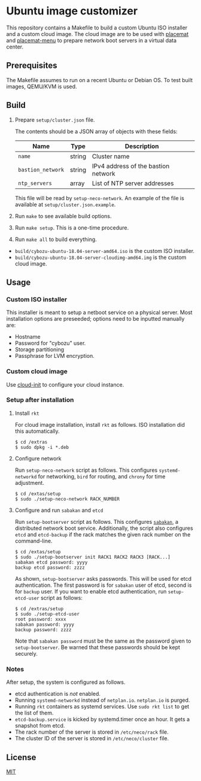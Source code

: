 Ubuntu image customizer
=======================

This repository contains a Makefile to build a custom Ubuntu ISO installer
and a custom cloud image.  The cloud image are to be used with [placemat][]
and [placemat-menu] to prepare network boot servers in a virtual data center.

Prerequisites
-------------

The Makefile assumes to run on a recent Ubuntu or Debian OS.
To test built images, QEMU/KVM is used.

Build
-----

1. Prepare `setup/cluster.json` file.

    The contents should be a JSON array of objects with these fields:

    Name              | Type   | Description
    ----------------- | ------ | -----------
    `name`            | string | Cluster name
    `bastion_network` | string | IPv4 address of the bastion network
    `ntp_servers`     | array  | List of NTP server addresses

    This file will be read by `setup-neco-network`.
    An example of the file is available at `setup/cluster.json.example`.

1. Run `make` to see available build options.
1. Run `make setup`.  This is a one-time procedure.
1. Run `make all` to build everything.

* `build/cybozu-ubuntu-18.04-server-amd64.iso` is the custom ISO installer.
* `build/cybozu-ubuntu-18.04-server-cloudimg-amd64.img` is the custom cloud image.

Usage
-----

### Custom ISO installer

This installer is meant to setup a netboot service on a physical server.
Most installation options are preseeded; options need to be inputted manually are:

* Hostname
* Password for "cybozu" user.
* Storage partitioning
* Passphrase for LVM encryption.

### Custom cloud image

Use [cloud-init][] to configure your cloud instance.

### Setup after installation

1. Install `rkt`

    For cloud image installation, install `rkt` as follows.
    ISO installation did this automatically.

    ```console
    $ cd /extras
    $ sudo dpkg -i *.deb
    ```

2. Configure network

    Run `setup-neco-network` script as follows.
    This configures `systemd-networkd` for networking, `bird` for routing,
    and `chrony` for time adjustment.

    ```console
    $ cd /extas/setup
    $ sudo ./setup-neco-network RACK_NUMBER
    ```

3. Configure and run `sabakan` and `etcd`

    Run `setup-bootserver` script as follows.
    This configures [`sabakan`][sabakan], a distributed network boot service.
    Additionally, the script also configures `etcd` and `etcd-backup` if the
    rack matches the given rack number on the command-line.

    ```console
    $ cd /extas/setup
    $ sudo ./setup-bootserver init RACK1 RACK2 RACK3 [RACK...]
    sabakan etcd password: yyyy
    backup etcd password: zzzz
    ```

    As shown, `setup-bootserver` asks passwords.  This will be used for etcd
    authentication.  The first password is for `sabakan` user of etcd, second
    is for `backup` user.  If you want to enable etcd authentication, run
    `setup-etcd-user` script as follows:

    ```console
    $ cd /extras/setup
    $ sudo ./setup-etcd-user
    root password: xxxx
    sabakan password: yyyy
    backup password: zzzz
    ```

    Note that `sabakan password` must be the same as the password given to
    `setup-bootserver`.  Be warned that these passwords should be kept securely.

### Notes

After setup, the system is configured as follows.

* etcd authentication is *not* enabled.
* Running `systemd-networkd` instead of `netplan.io`.  `netplan.io` is purged.
* Running `rkt` containers as systemd services.  Use `sudo rkt list` to get the list of them.
* `etcd-backup.service` is kicked by systemd.timer once an hour. It gets a snapshot from etcd.
* The rack number of the server is stored in `/etc/neco/rack` file.
* The cluster ID of the server is stored in `/etc/neco/cluster` file.

License
-------

[MIT][]

[placemat]: https://github.com/cybozu-go/placemat
[placemat-menu]: https://github.com/cybozu-go/placemat-menu
[cloud-init]: https://cloudinit.readthedocs.io/
[sabakan]: https://github.com/cybozu-go/sabakan
[MIT]: https://opensource.org/licenses/MIT
